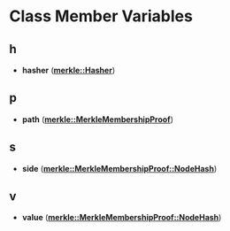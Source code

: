 
# Class Member Variables



## h

* **hasher** ([**merkle::Hasher**](classmerkle_1_1_hasher.md))


## p

* **path** ([**merkle::MerkleMembershipProof**](classmerkle_1_1_merkle_membership_proof.md))


## s

* **side** ([**merkle::MerkleMembershipProof::NodeHash**](structmerkle_1_1_merkle_membership_proof_1_1_node_hash.md))


## v

* **value** ([**merkle::MerkleMembershipProof::NodeHash**](structmerkle_1_1_merkle_membership_proof_1_1_node_hash.md))




